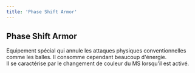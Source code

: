 ```yaml
---
title: 'Phase Shift Armor'
---
```


Phase Shift Armor
-----------------

Equipement spécial qui annule les attaques physiques conventionnelles comme les balles. Il consomme cependant beaucoup d'énergie.   
Il se caractérise par le changement de couleur du MS lorsqu'il est activé.


